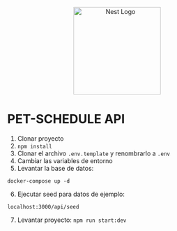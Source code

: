 <p align="center">
  <a href="http://nestjs.com/" target="blank"><img src="https://nestjs.com/img/logo-small.svg" width="200" alt="Nest Logo" /></a>
</p>

# PET-SCHEDULE API

1. Clonar proyecto
2. `npm install`
3. Clonar el archivo `.env.template` y renombrarlo a `.env`
4. Cambiar las variables de entorno
5. Levantar la base de datos:

```
docker-compose up -d
```

6. Ejecutar seed para datos de ejemplo:

```
localhost:3000/api/seed
```

7. Levantar proyecto: `npm run start:dev`
